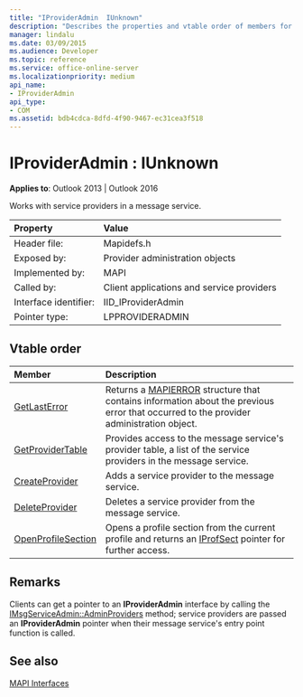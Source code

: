 ```yaml
---
title: "IProviderAdmin  IUnknown"
description: "Describes the properties and vtable order of members for IProviderAdmin IUnknown, which works with service providers in a message service."
manager: lindalu
ms.date: 03/09/2015
ms.audience: Developer
ms.topic: reference
ms.service: office-online-server
ms.localizationpriority: medium
api_name:
- IProviderAdmin
api_type:
- COM
ms.assetid: bdb4cdca-8dfd-4f90-9467-ec31cea3f518
---
```


# IProviderAdmin : IUnknown

  
  
**Applies to**: Outlook 2013 | Outlook 2016 
  
Works with service providers in a message service. 
  
|Property |Value |
|:-----|:-----|
|Header file:  <br/> |Mapidefs.h  <br/> |
|Exposed by:  <br/> |Provider administration objects  <br/> |
|Implemented by:  <br/> |MAPI  <br/> |
|Called by:  <br/> |Client applications and service providers  <br/> |
|Interface identifier:  <br/> |IID_IProviderAdmin  <br/> |
|Pointer type:  <br/> |LPPROVIDERADMIN  <br/> |
   
## Vtable order

|Member |Description |
|:-----|:-----|
|[GetLastError](iprovideradmin-getlasterror.md) <br/> |Returns a [MAPIERROR](mapierror.md) structure that contains information about the previous error that occurred to the provider administration object. |
|[GetProviderTable](iprovideradmin-getprovidertable.md) <br/> |Provides access to the message service's provider table, a list of the service providers in the message service. |
|[CreateProvider](iprovideradmin-createprovider.md) <br/> |Adds a service provider to the message service. |
|[DeleteProvider](iprovideradmin-deleteprovider.md) <br/> |Deletes a service provider from the message service. |
|[OpenProfileSection](iprovideradmin-openprofilesection.md) <br/> |Opens a profile section from the current profile and returns an [IProfSect](iprofsectimapiprop.md) pointer for further access. |
   
## Remarks

Clients can get a pointer to an **IProviderAdmin** interface by calling the [IMsgServiceAdmin::AdminProviders](imsgserviceadmin-adminproviders.md) method; service providers are passed an **IProviderAdmin** pointer when their message service's entry point function is called. 
  
## See also



[MAPI Interfaces](mapi-interfaces.md)

